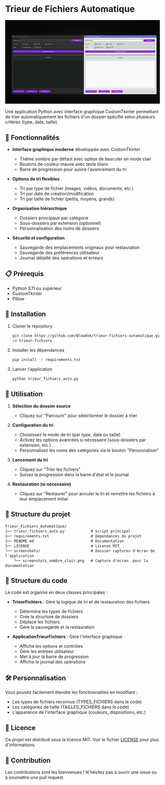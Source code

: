 # Trieur de Fichiers Automatique

![Capture d'écran de l'application](screenshots/screenshots_sombre_clair.png)

Une application Python avec interface graphique CustomTkinter permettant de trier automatiquement les fichiers d'un dossier spécifié selon plusieurs critères (type, date, taille).

## 🌟 Fonctionnalités

- **Interface graphique moderne** développée avec CustomTkinter
  - Thème sombre par défaut avec option de basculer en mode clair
  - Boutons de couleur mauve avec texte blanc
  - Barre de progression pour suivre l'avancement du tri

- **Options de tri flexibles**
  - Tri par type de fichier (images, vidéos, documents, etc.)
  - Tri par date de création/modification
  - Tri par taille de fichier (petits, moyens, grands)

- **Organisation hiérarchique**
  - Dossiers principaux par catégorie
  - Sous-dossiers par extension (optionnel)
  - Personnalisation des noms de dossiers

- **Sécurité et configuration**
  - Sauvegarde des emplacements originaux pour restauration
  - Sauvegarde des préférences utilisateur
  - Journal détaillé des opérations et erreurs

## 📋 Prérequis

- Python 3.11 ou supérieur
- CustomTkinter
- Pillow

## 🚀 Installation

1. Cloner le repository
   ```bash
   git clone https://github.com/Blowdok/trieur-fichiers-automatique.git
   cd trieur-fichiers
   ```

2. Installer les dépendances
   ```bash
   pip install -r requirements.txt
   ```

3. Lancer l'application
   ```bash
   python trieur_fichiers_auto.py
   ```

## 📖 Utilisation

1. **Sélection du dossier source**
   - Cliquez sur "Parcourir" pour sélectionner le dossier à trier

2. **Configuration du tri**
   - Choisissez le mode de tri (par type, date ou taille)
   - Activez les options avancées si nécessaire (sous-dossiers par extension, etc.)
   - Personnalisez les noms des catégories via le bouton "Personnaliser"

3. **Lancement du tri**
   - Cliquez sur "Trier les fichiers"
   - Suivez la progression dans la barre d'état et le journal

4. **Restauration (si nécessaire)**
   - Cliquez sur "Restaurer" pour annuler le tri et remettre les fichiers à leur emplacement initial

## 📁 Structure du projet

```
Trieur_Fichiers_Automatique/
├── trieur_fichiers_auto.py            # Script principal
├── requirements.txt                   # Dépendances du projet
├── README.md                          # Documentation
├── LICENSE                            # License MIT
└── screenshots/                       # Dossier captures d'écran de l'application
    └── screenshots_sombre_clair.png   # Capture d'écran  pour la documentation
```

## 📝 Structure du code

Le code est organisé en deux classes principales :

- **TrieurFichiers** : Gère la logique de tri et de restauration des fichiers
  - Détermine les types de fichiers
  - Crée la structure de dossiers
  - Déplace les fichiers
  - Gère la sauvegarde et la restauration

- **ApplicationTrieurFichiers** : Gère l'interface graphique
  - Affiche les options et contrôles
  - Gère les entrées utilisateur
  - Met à jour la barre de progression
  - Affiche le journal des opérations

## 🛠️ Personnalisation

Vous pouvez facilement étendre les fonctionnalités en modifiant :
- Les types de fichiers reconnus (TYPES_FICHIERS dans le code)
- Les catégories de taille (TAILLES_FICHIERS dans le code)
- L'apparence de l'interface graphique (couleurs, dispositions, etc.)

## 📜 Licence

Ce projet est distribué sous la licence MIT. Voir le fichier [LICENSE](LICENSE) pour plus d'informations.

## 👥 Contribution

Les contributions sont les bienvenues ! N'hésitez pas à ouvrir une issue ou à soumettre une pull request.
